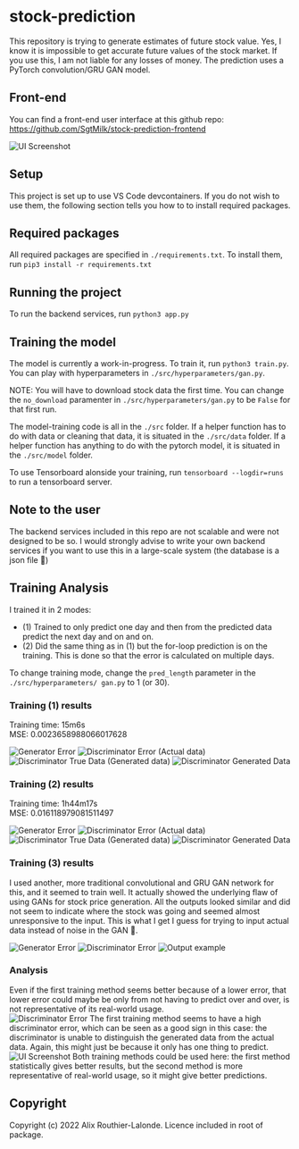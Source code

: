 # stock-prediction

This repository is trying to generate estimates of future stock value.
Yes, I know it is impossible to get accurate future values of the stock market. If you use this, I am not liable for any losses of money. 
The prediction uses a PyTorch convolution/GRU GAN model.

## Front-end
You can find a front-end user interface at this github repo: https://github.com/SgtMilk/stock-prediction-frontend 

![UI Screenshot](./assets/ui_screenshot.png)

## Setup

This project is set up to use VS Code devcontainers. If you do not wish to use them, the following section tells you how to to install required packages.

## Required packages

All required packages are specified in `./requirements.txt`.
To install them, run `pip3 install -r requirements.txt`

## Running the project

To run the backend services, run `python3 app.py`

## Training the model

The model is currently a work-in-progress. To train it, run `python3 train.py`.
You can play with hyperparameters in `./src/hyperparameters/gan.py`.

NOTE: You will have to download stock data the first time. You can change the `no_download` paramenter in `./src/hyperparameters/gan.py` to be `False` for that first run.

The model-training code is all in the `./src` folder.
If a helper function has to do with data or cleaning that data, it is situated in the `./src/data` folder.
If a helper function has anything to do with the pytorch model, it is situated in the `./src/model` folder.

To use Tensorboard alonside your training, run `tensorboard --logdir=runs` to run a tensorboard server.

## Note to the user

The backend services included in this repo are not scalable and were not designed to be so. I would strongly advise to write your own backend services if you want to use this in a large-scale system (the database is a json file 🙂️)

## Training Analysis
I trained it in 2 modes: 
- (1) Trained to only predict one day and then from the predicted data predict the next day and on and on.
- (2) Did the same thing as in (1) but the for-loop prediction is on the training. This is done so that the error is calculated on multiple days.

To change training mode, change the `pred_length` parameter in the `./src/hyperparameters/ gan.py` to 1 (or 30).
 
### Training (1) results
Training time: 15m6s  
MSE: 0.0023658988066017628

![Generator Error](./assets/training1/generator_error.png)
![Discriminator Error](./assets/training1/discriminator_error.png)
(Actual data)
![Discriminator True Data](./assets/training1/discriminator_true.png)
(Generated data)
![Discriminator Generated Data](./assets/training1/discriminator_fake.png)

### Training (2) results
Training time: 1h44m17s  
MSE: 0.016118979081511497

![Generator Error](./assets/training2/generator_error.png)
![Discriminator Error](./assets/training2/discriminator_error.png)
(Actual data)
![Discriminator True Data](./assets/training2/discriminator_true.png)
(Generated data)
![Discriminator Generated Data](./assets/training2/discriminator_fake.png)

### Training (3) results

I used another, more traditional convolutional and GRU GAN network for this, and it seemed to train well. It actually showed the underlying flaw of using GANs for stock price generation. All the outputs looked similar and did not seem to indicate where the stock was going and seemed almost unresponsive to the input. This is what I get I guess for trying to input actual data instead of noise in the GAN 🙂️.

![Generator Error](./assets/training3/generator_error.png)
![Discriminator Error](./assets/training3/discriminator_error.png)
![Output example](./assets/training3/gan_problem.png)

### Analysis
Even if the first training method seems better because of a lower error, that lower error could maybe be only from not having to predict over and over, is not representative of its real-world usage.  
![Discriminator Error](./assets/generator_error.png)
The first training method seems to have a high discriminator error, which can be seen as a good sign in this case: the discriminator is unable to distinguish the generated data from the actual data. Again, this might just be because it only has one thing to predict.
![UI Screenshot](./assets/discriminator_error.png)
Both training methods could be used here: the first method statistically gives better results, but the second method is more representative of real-world usage, so it might give better predictions.

## Copyright

Copyright (c) 2022 Alix Routhier-Lalonde. Licence included in root of package.
